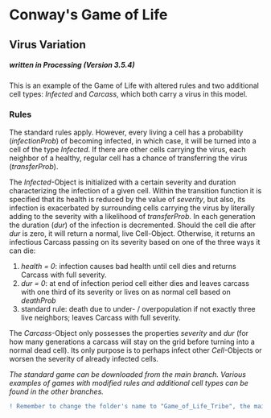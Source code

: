 # Conway's Game of Life
## Virus Variation
##### written in Processing (Version 3.5.4)

This is an example of the Game of Life with altered rules and two additional cell types: _Infected_ and _Carcass_, which both carry a virus in this model.


### Rules
The standard rules apply. However, every living a cell has a probability (_infectionProb_) of becoming infected, in which case, it will be turned into a cell of the type _Infected_. If there are other cells carrying the virus, each neighbor of a healthy, regular cell has a chance of transferring the virus (_transferProb_).

The _Infected_-Object is initialized with a certain severity and duration characterizing the infection of a given cell. Within the transition function it is specified that its health is reduced by the value of _severity_, but also, its infection is exacerbated by surrounding cells carrying the virus by literally adding to the severity with a likelihood of _transferProb_. In each generation the duration (_dur_) of the infection is decremented. Should the cell die after _dur_ is zero, it will return a normal, live Cell-Object. Otherwise, it returns an infectious Carcass passing on its severity based on one of the three ways it can die:
1. _health = 0_: infection causes bad health until cell dies and returns Carcass with full severity.
2. _dur = 0_: at end of infection period cell either dies and leaves carcass with one third of its severity or lives on as normal cell based on _deathProb_
3. standard rule: death due to under- / overpopulation if not exactly three live neighbors; leaves Carcass with full severity.

The _Carcass_-Object only possesses the properties _severity_ and _dur_ (for how many generations a carcass will stay on the grid before turning into a normal dead cell). Its only purpose is to perhaps infect other _Cell_-Objects or worsen the severity of already infected cells.



_The standard game can be downloaded from the main branch. Various examples of games with modified rules and additional cell types can be found in the other branches._

```diff
! Remember to change the folder's name to "Game_of_Life_Tribe", the main sketch's name, when downloading the project !
```
